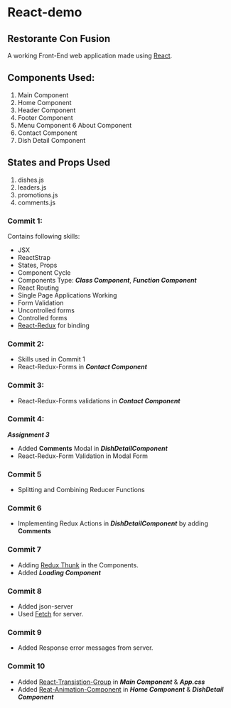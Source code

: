# React-demo

## Restorante Con Fusion

A working Front-End  web application made using [React](https://reactjs.org/).

## Components Used:
1. Main Component
2. Home Component
3. Header Component
4. Footer Component
5. Menu Component
6 About Component
7. Contact Component
8. Dish Detail Component

## States and Props Used
1. dishes.js
2. leaders.js
3. promotions.js
4. comments.js

### Commit 1:
 
 Contains following skills:
 - JSX
 - ReactStrap
 - States, Props
 - Component Cycle
 - Components Type:  ***Class Component***, ***Function Component***
 - React Routing
 - Single Page Applications Working
 - Form Validation
 - Uncontrolled forms
 - Controlled forms
 - [React-Redux](https://react-redux.js.org/) for binding
 
 
 ### Commit 2:
 - Skills used in Commit 1 
 - React-Redux-Forms in ***Contact Component***
 
 ### Commit 3:
 - React-Redux-Forms validations in ***Contact Component***
 
 ### Commit 4:
 ***Assignment 3***
 - Added **Comments** Modal in ***DishDetailComponent***
 - React-Redux-Form Validation in Modal Form

### Commit 5
 - Splitting and Combining Reducer Functions

### Commit 6
 - Implementing Redux Actions in ***DishDetailComponent*** by adding    **Comments**

### Commit 7
 - Adding [Redux Thunk](https://github.com/reduxjs/redux-thunk) in the Components.
 - Added ***Loading Component***

### Commit 8
 - Added json-server
 - Used [Fetch](https://javascript.info/fetch) for server.

### Commit 9
 - Added Response error messages from server.

### Commit 10
 - Added [React-Transistion-Group](https://github.com/reactjs/react-transition-group) in ***Main Component*** & ***App.css***
 - Added [Reat-Animation-Component](https://github.com/chrisjcodes/react-animation-components) in ***Home Component*** & ***DishDetail Component***